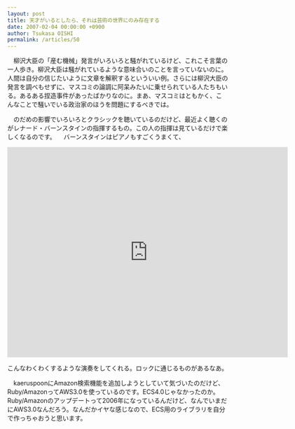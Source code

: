 ```yaml
---
layout: post
title: 天才がいるとしたら、それは芸術の世界にのみ存在する
date: 2007-02-04 00:00:00 +0900
author: Tsukasa OISHI
permalink: /articles/50
---
```


　柳沢大臣の「産む機械」発言がいろいろと騒がれているけど、これこそ言葉の一人歩き。柳沢大臣は騒がれているような意味合いのことを言っていないのに。人間は自分の信じたいように文章を解釈するといういい例。さらには柳沢大臣の発言を調べもせずに、マスコミの論調に阿呆みたいに乗せられている人たちもいる。あるある捏造事件があったばかりなのに。まあ、マスコミはともかく、こんなことで騒いでいる政治家のほうを問題にするべきでは。

　のだめの影響でいろいろとクラシックを聴いているのだけど、最近よく聴くのがレナード・バーンスタインの指揮するもの。この人の指揮は見ているだけで楽しくなるのです。
　バーンスタインはピアノもすごくうまくて、

<iframe width="640" height="480" src="https://www.youtube.com/embed/xjdAyy1xatA" frameborder="0" allowfullscreen></iframe>

こんなわくわくするような演奏をしてくれる。ロックに通じるものがあるなあ。

　kaeruspoonにAmazon検索機能を追加しようとしていて気づいたのだけど、Ruby/AmazonってAWS3.0を使っているのです。ECS4.0じゃなかったのか。Ruby/Amazonのアップデートって2006年になっているんだけど、なんでいまだにAWS3.0なんだろう。なんだかイヤな感じなので、ECS用のライブラリを自分で作っちゃおうと思います。

